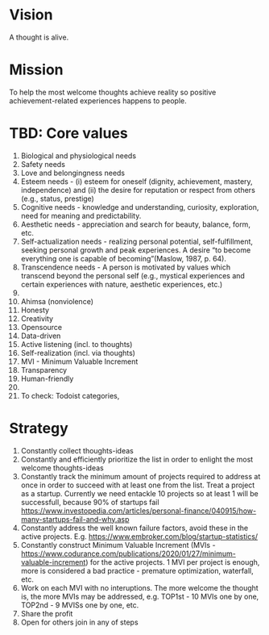 # Vision

A thought is alive. 


# Mission

To help the most welcome thoughts achieve reality so positive achievement-related experiences happens to people.  


# TBD: Core values

1. Biological and physiological needs
2. Safety needs
3. Love and belongingness needs
4. Esteem needs - (i) esteem for oneself (dignity, achievement, mastery, independence) and (ii) the desire for reputation or respect from others (e.g., status, prestige)
5. Cognitive needs - knowledge and understanding, curiosity, exploration, need for meaning and predictability.
6. Aesthetic needs - appreciation and search for beauty, balance, form, etc.
7. Self-actualization needs - realizing personal potential, self-fulfillment, seeking personal growth and peak experiences. A desire “to become everything one is capable of becoming”(Maslow, 1987, p. 64).
8. Transcendence needs - A person is motivated by values which transcend beyond the personal self (e.g., mystical experiences and certain experiences with nature, aesthetic experiences, etc.)
9. 
10. Ahimsa (nonviolence)
16. Honesty
17. Creativity
19. Opensource
20. Data-driven
21. Active listening (incl. to thoughts)
22. Self-realization (incl. via thoughts)
23. MVI - Minimum Valuable Increment
24. Transparency
25. Human-friendly
26. 
27. To check: Todoist categories, 


# Strategy

1. Constantly collect thoughts-ideas
2. Constantly and efficiently prioritize the list in order to enlight the most welcome thoughts-ideas
3. Constantly track the minimum amount of projects required to address at once in order to succeed with at least one from the list. Treat a project as a startup. Currently we need entackle 10 projects so at least 1 will be successfull, because 90% of startups fail https://www.investopedia.com/articles/personal-finance/040915/how-many-startups-fail-and-why.asp
4. Constantly address the well known failure factors, avoid these in the active projects. E.g. https://www.embroker.com/blog/startup-statistics/
5. Constantly construct Minimum Valuable Increment (MVIs - https://www.codurance.com/publications/2020/01/27/minimum-valuable-increment) for the active projects. 1 MVI per project is enough, more is considered a bad practice - premature optimization, waterfall, etc.
6. Work on each MVI with no interuptions. The more welcome the thought is, the more MVIs may be addressed, e.g. TOP1st - 10 MVIs one by one, TOP2nd - 9 MVISs one by one, etc.
7. Share the profit
8. Open for others join in any of steps
